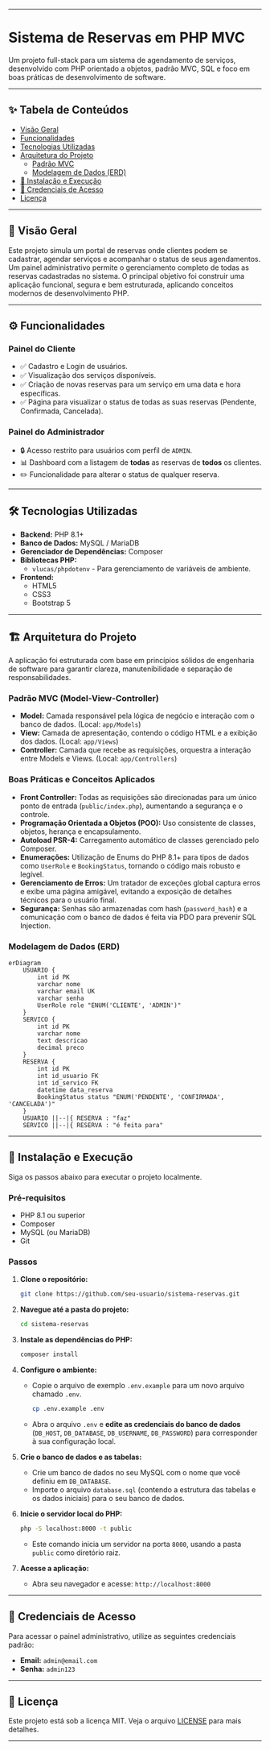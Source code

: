 -----

# Sistema de Reservas em PHP MVC

Um projeto full-stack para um sistema de agendamento de serviços, desenvolvido com PHP orientado a objetos, padrão MVC, SQL e foco em boas práticas de desenvolvimento de software.

-----

## ✨ Tabela de Conteúdos

  * [Visão Geral](https://www.google.com/search?q=%23-vis%C3%A3o-geral)
  * [Funcionalidades](https://www.google.com/search?q=%23-funcionalidades)
  * [Tecnologias Utilizadas](https://www.google.com/search?q=%23-tecnologias-utilizadas)
  * [Arquitetura do Projeto](https://www.google.com/search?q=%23-arquitetura-do-projeto)
      * [Padrão MVC](https://www.google.com/search?q=%23padr%C3%A3o-mvc)
      * [Modelagem de Dados (ERD)](https://www.google.com/search?q=%23modelagem-de-dados-erd)
  * [🚀 Instalação e Execução](https://www.google.com/search?q=%23-instala%C3%A7%C3%A3o-e-execu%C3%A7%C3%A3o)
  * [🔑 Credenciais de Acesso](https://www.google.com/search?q=%23-credenciais-de-acesso)
  * [Licença](https://www.google.com/search?q=%23-licen%C3%A7a)

-----

## 📖 Visão Geral

Este projeto simula um portal de reservas onde clientes podem se cadastrar, agendar serviços e acompanhar o status de seus agendamentos. Um painel administrativo permite o gerenciamento completo de todas as reservas cadastradas no sistema. O principal objetivo foi construir uma aplicação funcional, segura e bem estruturada, aplicando conceitos modernos de desenvolvimento PHP.

-----

## ⚙️ Funcionalidades

### Painel do Cliente

  * ✅ Cadastro e Login de usuários.
  * ✅ Visualização dos serviços disponíveis.
  * ✅ Criação de novas reservas para um serviço em uma data e hora específicas.
  * ✅ Página para visualizar o status de todas as suas reservas (Pendente, Confirmada, Cancelada).

### Painel do Administrador

  * 🔒 Acesso restrito para usuários com perfil de `ADMIN`.
  * 📊 Dashboard com a listagem de **todas** as reservas de **todos** os clientes.
  * ✏️ Funcionalidade para alterar o status de qualquer reserva.

-----

## 🛠️ Tecnologias Utilizadas

  * **Backend:** PHP 8.1+
  * **Banco de Dados:** MySQL / MariaDB
  * **Gerenciador de Dependências:** Composer
  * **Bibliotecas PHP:**
      * `vlucas/phpdotenv` - Para gerenciamento de variáveis de ambiente.
  * **Frontend:**
      * HTML5
      * CSS3
      * Bootstrap 5

-----

## 🏗️ Arquitetura do Projeto

A aplicação foi estruturada com base em princípios sólidos de engenharia de software para garantir clareza, manutenibilidade e separação de responsabilidades.

### Padrão MVC (Model-View-Controller)

  * **Model:** Camada responsável pela lógica de negócio e interação com o banco de dados. (Local: `app/Models`)
  * **View:** Camada de apresentação, contendo o código HTML e a exibição dos dados. (Local: `app/Views`)
  * **Controller:** Camada que recebe as requisições, orquestra a interação entre Models e Views. (Local: `app/Controllers`)

### Boas Práticas e Conceitos Aplicados

  * **Front Controller:** Todas as requisições são direcionadas para um único ponto de entrada (`public/index.php`), aumentando a segurança e o controle.
  * **Programação Orientada a Objetos (POO):** Uso consistente de classes, objetos, herança e encapsulamento.
  * **Autoload PSR-4:** Carregamento automático de classes gerenciado pelo Composer.
  * **Enumerações:** Utilização de Enums do PHP 8.1+ para tipos de dados como `UserRole` e `BookingStatus`, tornando o código mais robusto e legível.
  * **Gerenciamento de Erros:** Um tratador de exceções global captura erros e exibe uma página amigável, evitando a exposição de detalhes técnicos para o usuário final.
  * **Segurança:** Senhas são armazenadas com hash (`password_hash`) e a comunicação com o banco de dados é feita via PDO para prevenir SQL Injection.

### Modelagem de Dados (ERD)

```mermaid
erDiagram
    USUARIO {
        int id PK
        varchar nome
        varchar email UK
        varchar senha
        UserRole role "ENUM('CLIENTE', 'ADMIN')"
    }
    SERVICO {
        int id PK
        varchar nome
        text descricao
        decimal preco
    }
    RESERVA {
        int id PK
        int id_usuario FK
        int id_servico FK
        datetime data_reserva
        BookingStatus status "ENUM('PENDENTE', 'CONFIRMADA', 'CANCELADA')"
    }
    USUARIO ||--|{ RESERVA : "faz"
    SERVICO ||--|{ RESERVA : "é feita para"
```

-----

## 🚀 Instalação e Execução

Siga os passos abaixo para executar o projeto localmente.

### Pré-requisitos

  * PHP 8.1 ou superior
  * Composer
  * MySQL (ou MariaDB)
  * Git

### Passos

1.  **Clone o repositório:**

    ```bash
    git clone https://github.com/seu-usuario/sistema-reservas.git
    ```

2.  **Navegue até a pasta do projeto:**

    ```bash
    cd sistema-reservas
    ```

3.  **Instale as dependências do PHP:**

    ```bash
    composer install
    ```

4.  **Configure o ambiente:**

      * Copie o arquivo de exemplo `.env.example` para um novo arquivo chamado `.env`.
        ```bash
        cp .env.example .env
        ```
      * Abra o arquivo `.env` e **edite as credenciais do banco de dados** (`DB_HOST`, `DB_DATABASE`, `DB_USERNAME`, `DB_PASSWORD`) para corresponder à sua configuração local.

5.  **Crie o banco de dados e as tabelas:**

      * Crie um banco de dados no seu MySQL com o nome que você definiu em `DB_DATABASE`.
      * Importe o arquivo `database.sql` (contendo a estrutura das tabelas e os dados iniciais) para o seu banco de dados.

6.  **Inicie o servidor local do PHP:**

    ```bash
    php -S localhost:8000 -t public
    ```

      * Este comando inicia um servidor na porta `8000`, usando a pasta `public` como diretório raiz.

7.  **Acesse a aplicação:**

      * Abra seu navegador e acesse: `http://localhost:8000`

-----

## 🔑 Credenciais de Acesso

Para acessar o painel administrativo, utilize as seguintes credenciais padrão:

  * **Email:** `admin@email.com`
  * **Senha:** `admin123`

-----

## 📄 Licença

Este projeto está sob a licença MIT. Veja o arquivo [LICENSE](https://www.google.com/search?q=LICENSE) para mais detalhes.

-----
